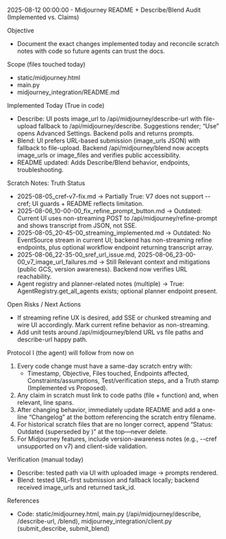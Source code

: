 2025-08-12 00:00:00 - Midjourney README + Describe/Blend Audit (Implemented vs. Claims)

Objective
- Document the exact changes implemented today and reconcile scratch notes with code so future agents can trust the docs.

Scope (files touched today)
- static/midjourney.html
- main.py
- midjourney_integration/README.md

Implemented Today (True in code)
- Describe: UI posts image_url to /api/midjourney/describe-url with file-upload fallback to /api/midjourney/describe. Suggestions render; “Use” opens Advanced Settings. Backend polls and returns prompts.
- Blend: UI prefers URL-based submission (image_urls JSON) with fallback to file-upload. Backend /api/midjourney/blend now accepts image_urls or image_files and verifies public accessibility.
- README updated: Adds Describe/Blend behavior, endpoints, troubleshooting.

Scratch Notes: Truth Status
- 2025-08-05_cref-v7-fix.md → Partially True: V7 does not support --cref; UI guards + README reflects limitation.
- 2025-08-06_10-00-00_fix_refine_prompt_button.md → Outdated: Current UI uses non-streaming POST to /api/midjourney/refine-prompt and shows transcript from JSON, not SSE.
- 2025-08-05_20-45-00_streaming_implemented.md → Outdated: No EventSource stream in current UI; backend has non-streaming refine endpoints, plus optional workflow endpoint returning transcript array.
- 2025-08-06_22-35-00_sref_url_issue.md, 2025-08-06_23-00-00_v7_image_url_failures.md → Still Relevant context and mitigations (public GCS, version awareness). Backend now verifies URL reachability.
- Agent registry and planner-related notes (multiple) → True: AgentRegistry.get_all_agents exists; optional planner endpoint present.

Open Risks / Next Actions
- If streaming refine UX is desired, add SSE or chunked streaming and wire UI accordingly. Mark current refine behavior as non-streaming.
- Add unit tests around /api/midjourney/blend URL vs file paths and describe-url happy path.

Protocol I (the agent) will follow from now on
1) Every code change must have a same-day scratch entry with:
   - Timestamp, Objective, Files touched, Endpoints affected, Constraints/assumptions, Test/verification steps, and a Truth stamp (Implemented vs Proposed).
2) Any claim in scratch must link to code paths (file + function) and, when relevant, line spans.
3) After changing behavior, immediately update README and add a one-line “Changelog” at the bottom referencing the scratch entry filename.
4) For historical scratch files that are no longer correct, append “Status: Outdated (superseded by <filename>)” at the top—never delete.
5) For Midjourney features, include version-awareness notes (e.g., --cref unsupported on v7) and client-side validation.

Verification (manual today)
- Describe: tested path via UI with uploaded image → prompts rendered.
- Blend: tested URL-first submission and fallback locally; backend received image_urls and returned task_id.

References
- Code: static/midjourney.html, main.py (/api/midjourney/describe, /describe-url, /blend), midjourney_integration/client.py (submit_describe, submit_blend)

